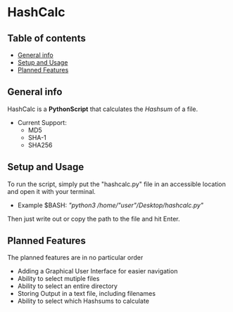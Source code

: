 # HashCalc


## Table of contents
* [General info](#general-info)
* [Setup and Usage](#setup)
* [Planned Features](#updates)

## General info
HashCalc is a **PythonScript** that calculates the *Hashsum* of a file.

* Current Support:
  -  MD5
  -  SHA-1
  -  SHA256
	
## Setup and Usage

To run the script, simply put the "hashcalc.py" file in an accessible location and open it with your terminal.

* Example $BASH: *"python3 /home/"user"/Desktop/hashcalc.py"*

Then just write out or copy the path to the file and hit Enter.

## Planned Features

The planned features are in no particular order

* Adding a Graphical User Interface for easier navigation
* Ability to select mutiple files
* Ability to select an entire directory
* Storing Output in a text file, including filenames
* Ability to select which Hashsums to calculate
